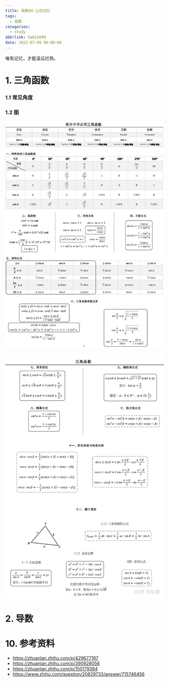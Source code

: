 ```yaml
---
title: 高数04-公式记忆
tags:
  - 高数
categories:
  - study
abbrlink: 5a61e040
date: 2022-07-09 00:00:04
---
```


唯有记忆，才能滚瓜烂熟。

<!-- more -->

# 1. 三角函数

### 1.1 常见角度

### 1.2 图

![1](高数04-公式记忆/1.jpg)

![2](高数04-公式记忆/2.jpg)

# 2. 导数





# 10. 参考资料

+ https://zhuanlan.zhihu.com/p/429677197
+ https://zhuanlan.zhihu.com/p/390928056
+ https://zhuanlan.zhihu.com/p/150179384
+ https://www.zhihu.com/question/20829733/answer/715746456





